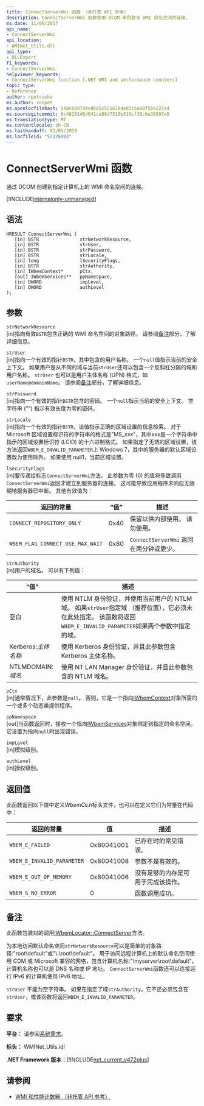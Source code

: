 ```yaml
---
title: ConnectServerWmi 函数 （非托管 API 参考）
description: ConnectServerWmi 函数使用 DCOM 来创建与 WMI 命名空间的连接。
ms.date: 11/06/2017
api_name:
- ConnectServerWmi
api_location:
- WMINet_Utils.dll
api_type:
- DLLExport
f1_keywords:
- ConnectServerWmi
helpviewer_keywords:
- ConnectServerWmi function [.NET WMI and performance counters]
topic_type:
- Reference
author: rpetrusha
ms.author: ronpet
ms.openlocfilehash: 548c6007d4ed685c521676de87c5a98f56a222a4
ms.sourcegitcommit: 0c48191d6d641ce88d7510e319cf38c0e35697d0
ms.translationtype: MT
ms.contentlocale: zh-CN
ms.lasthandoff: 03/05/2019
ms.locfileid: "57376983"
---
```

# <a name="connectserverwmi-function"></a>ConnectServerWmi 函数
通过 DCOM 创建到指定计算机上的 WMI 命名空间的连接。

[!INCLUDE[internalonly-unmanaged](../../../../includes/internalonly-unmanaged.md)]

## <a name="syntax"></a>语法

```
HRESULT ConnectServerWmi (
   [in] BSTR               strNetworkResource,
   [in] BSTR               strUser,
   [in] BSTR               strPassword,
   [in] BSTR               strLocale,
   [in] long               lSecurityFlags,
   [in] BSTR               strAuthority,
   [in] IWbemContext*      pCtx,
   [out] IWbemServices**   ppNamespace,
   [in] DWORD              impLevel, 
   [in] DWORD              authLevel
);
```
## <a name="parameters"></a>参数

`strNetworkResource`\
[in]指向有效`BSTR`包含正确的 WMI 命名空间的对象路径。 请参阅[备注](#remarks)部分，了解详细信息。

`strUser`\
[in]指向一个有效的指针`BSTR`，其中包含的用户名称。 一个`null`值指示当前的安全上下文。 如果用户是从不同的域与当前`strUser`还可以包含一个反斜杠分隔的域和用户名称。 `strUser` 也可以是用户主体名称 (UPN) 格式，如`userName@domainName`。 请参阅[备注](#remarks)部分，了解详细信息。

`strPassword`\
[in]指向一个有效的指针`BSTR`包含的密码。 一个`null`指示当前的安全上下文。 空字符串 ("") 指示有效长度为零的密码。

`strLocale`\
[in]指向一个有效的指针`BSTR`，该值指示正确的区域设置的信息检索。 对于 Microsoft 区域设置标识符的字符串的格式是"MS\_*xxx*"，其中*xxx*是一个字符串中指示的区域设置标识符 (LCID) 的十六进制格式。 如果指定了无效的区域设置，该方法返回`WBEM_E_INVALID_PARAMETER`上 Windows 7，其中的服务器的默认区域设置改为使用除外。 如果使用 null1，当前区域设置。 
 
`lSecurityFlags`\
[in]要传递给标志`ConnectServerWmi`方法。 此参数为零 (0) 的值将导致调用`ConnectServerWmi`返回才建立到服务器的连接。 这可能导致应用程序未响应无限期地服务器已中断。 其他有效值为：

| 返回的常量  | “值”  | 描述  |
|---------|---------|---------|
| `CONNECT_REPOSITORY_ONLY` | 0x40 | 保留以供内部使用。 请勿使用。 |
| `WBEM_FLAG_CONNECT_USE_MAX_WAIT` | 0x80 | `ConnectServerWmi` 返回在两分钟或更少。 |

`strAuthority`\
[in]用户的域名。 可以有下列值：

| “值” | 描述 |
|---------|---------|
| 空白 | 使用 NTLM 身份验证，并使用当前用户的 NTLM 域。 如果`strUser`指定域 （推荐位置），它必须未在此处指定。 该函数将返回`WBEM_E_INVALID_PARAMETER`如果两个参数中指定的域。 |
| Kerberos:*主体名称* | 使用 Kerberos 身份验证，并且此参数包含 Kerberos 主体名称。 |
| NTLMDOMAIN:*域名* | 使用 NT LAN Manager 身份验证，并且此参数包含的 NTLM 域名。 |

`pCtx`\
[in]通常情况下，此参数是`null`。 否则，它是一个指向[IWbemContext](/windows/desktop/api/wbemcli/nn-wbemcli-iwbemcontext)对象所需的一个或多个动态类提供程序。 

`ppNamespace`\
[out]当函数返回时，接收一个指向[IWbemServices](/windows/desktop/api/wbemcli/nn-wbemcli-iwbemservices)对象绑定到指定的命名空间。 它设置为指向`null`时出现错误。

`impLevel`\
[in]模拟级别。

`authLevel`\
[in]授权级别。

## <a name="return-value"></a>返回值

此函数返回以下值中定义*WbemCli.h*标头文件，也可以在定义它们为常量在代码中：

|返回的常量  |值  |描述  |
|---------|---------|---------|
| `WBEM_E_FAILED` | 0x80041001 | 已存在时的常见错误。 |
| `WBEM_E_INVALID_PARAMETER` | 0x80041008 | 参数不是有效的。 |
| `WBEM_E_OUT_OF_MEMORY` | 0x80041006 | 没有足够的内存是可用于完成该操作。 |
| `WBEM_S_NO_ERROR` | 0 | 函数调用成功。  |

## <a name="remarks"></a>备注

此函数包装对的调用[IWbemLocator::ConnectServer](/windows/desktop/api/wbemcli/nf-wbemcli-iwbemlocator-connectserver)方法。

为本地访问默认命名空间`strNetworkResource`可以是简单的对象路径:"root\default"或"\\.\root\default"。 用于访问远程计算机上的默认命名空间使用 COM 或 Microsoft 兼容的网络，包含计算机名称:"\\myserver\root\default"。 计算机名称也可以是 DNS 名称或 IP 地址。 `ConnectServerWmi`函数还可以连接运行 IPv6 的计算机使用 IPv6 地址。

`strUser` 不能为空字符串。 如果在指定了域`strAuthority`，它不还必须包含在`strUser`，或该函数将返回`WBEM_E_INVALID_PARAMETER`。


## <a name="requirements"></a>要求

 **平台：** 请参阅[系统需求](../../../../docs/framework/get-started/system-requirements.md)。

 **标头：** WMINet_Utils.idl

 **.NET Framework 版本：**[!INCLUDE[net_current_v472plus](../../../../includes/net-current-v472plus.md)]

## <a name="see-also"></a>请参阅

- [WMI 和性能计数器 （非托管 API 参考）](index.md)